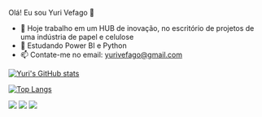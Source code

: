 Olá! Eu sou Yuri Vefago 🖖

- 💼 Hoje trabalho em um HUB de inovação, no escritório de projetos de uma indústria de papel e celulose
- 🌱 Estudando Power BI e Python
- 📫 Contate-me no email: yurivefago@gmail.com

[![Yuri's GitHub stats](https://github-readme-stats.vercel.app/api?username=yurivefago&show_icons=true&theme=dark)](https://github.com/yurivefago/github-readme-stats)

[![Top Langs](https://github-readme-stats.vercel.app/api/top-langs/?username=yurivefago&layout=compact)](https://github.com/yurivefago/github-readme-stats)

<div> 
  <a href="https://instagram.com/rafaballerini](https://www.instagram.com/yurivefago/" target="_blank"><img src="https://img.shields.io/badge/-Instagram-%23E4405F?style=for-the-badge&logo=instagram&logoColor=white" target="_blank"></a>
 	  <a href = "mailto:yurivefago@gmail.com"><img src="https://img.shields.io/badge/-Gmail-%23333?style=for-the-badge&logo=gmail&logoColor=white" target="_blank"></a>
  <a href="https://www.linkedin.com/in/rafaella-ballerini-45875016a](https://www.linkedin.com/in/yurivefago/" target="_blank"><img src="https://img.shields.io/badge/-LinkedIn-%230077B5?style=for-the-badge&logo=linkedin&logoColor=white" target="_blank"></a> 
  
</div>
